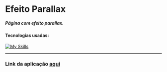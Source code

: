 <h1>Efeito Parallax</h1>

<h5>Página com efeito parallax.</h5>

<h4>Tecnologias usadas:</h4>

[![My Skills](https://skillicons.dev/icons?i=html,css)](https://skillicons.dev)

<hr>

<h3>Link da aplicação <a href="https://lucasfgaldinos.github.io/efeito-parallax/">aqui</a></h3>

